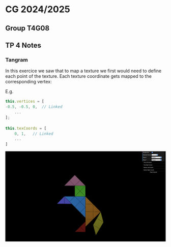 # CG 2024/2025

## Group T4G08

## TP 4 Notes

### Tangram

In this exercice we saw that to map a texture we first would need to define each point of the texture.
Each texture coordinate gets mapped to the corresponding vertex:

E.g.

```js
this.vertices = [
-0.5, -0.5, 0,	// Linked
    ...
];

this.texCoords = [
    0, 1,   // Linked
    ...
]
```

![Screenshot 1](screenshots/cg-t04g08-tp4-1.png)



